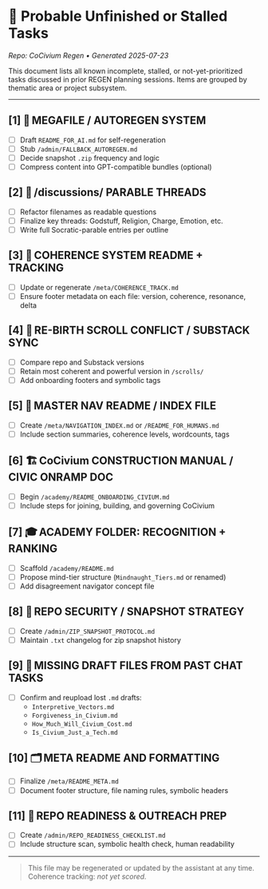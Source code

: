 <!-- Filename: MISSING_OR_STALLED_TASKS.md -->
# 🧾 Probable Unfinished or Stalled Tasks
_Repo: CoCivium Regen • Generated 2025-07-23_

This document lists all known incomplete, stalled, or not-yet-prioritized tasks discussed in prior REGEN planning sessions. Items are grouped by thematic area or project subsystem.

---

## [1] 🔧 MEGAFILE / AUTOREGEN SYSTEM
- [ ] Draft `README_FOR_AI.md` for self-regeneration
- [ ] Stub `/admin/FALLBACK_AUTOREGEN.md`
- [ ] Decide snapshot `.zip` frequency and logic
- [ ] Compress content into GPT-compatible bundles (optional)

## [2] 📁 /discussions/ PARABLE THREADS
- [ ] Refactor filenames as readable questions
- [ ] Finalize key threads: Godstuff, Religion, Charge, Emotion, etc.
- [ ] Write full Socratic-parable entries per outline

## [3] 🧠 COHERENCE SYSTEM README + TRACKING
- [ ] Update or regenerate `/meta/COHERENCE_TRACK.md`
- [ ] Ensure footer metadata on each file: version, coherence, resonance, delta

## [4] 📜 RE-BIRTH SCROLL CONFLICT / SUBSTACK SYNC
- [ ] Compare repo and Substack versions
- [ ] Retain most coherent and powerful version in `/scrolls/`
- [ ] Add onboarding footers and symbolic tags

## [5] 🧭 MASTER NAV README / INDEX FILE
- [ ] Create `/meta/NAVIGATION_INDEX.md` or `/README_FOR_HUMANS.md`
- [ ] Include section summaries, coherence levels, wordcounts, tags

## [6] 🏗️ CoCivium CONSTRUCTION MANUAL / CIVIC ONRAMP DOC
- [ ] Begin `/academy/README_ONBOARDING_CIVIUM.md`
- [ ] Include steps for joining, building, and governing CoCivium

## [7] 🎓 ACADEMY FOLDER: RECOGNITION + RANKING
- [ ] Scaffold `/academy/README.md`
- [ ] Propose mind-tier structure (`Mindnaught_Tiers.md` or renamed)
- [ ] Add disagreement navigator concept file

## [8] 🔐 REPO SECURITY / SNAPSHOT STRATEGY
- [ ] Create `/admin/ZIP_SNAPSHOT_PROTOCOL.md`
- [ ] Maintain `.txt` changelog for zip snapshot history

## [9] 💭 MISSING DRAFT FILES FROM PAST CHAT TASKS
- [ ] Confirm and reupload lost `.md` drafts:
  - `Interpretive_Vectors.md`
  - `Forgiveness_in_Civium.md`
  - `How_Much_Will_Civium_Cost.md`
  - `Is_Civium_Just_a_Tech.md`

## [10] 🗂️ META README AND FORMATTING
- [ ] Finalize `/meta/README_META.md`
- [ ] Document footer structure, file naming rules, symbolic headers

## [11] 🚩 REPO READINESS & OUTREACH PREP
- [ ] Create `/admin/REPO_READINESS_CHECKLIST.md`
- [ ] Include structure scan, symbolic health check, human readability

---

> This file may be regenerated or updated by the assistant at any time. Coherence tracking: _not yet scored._

